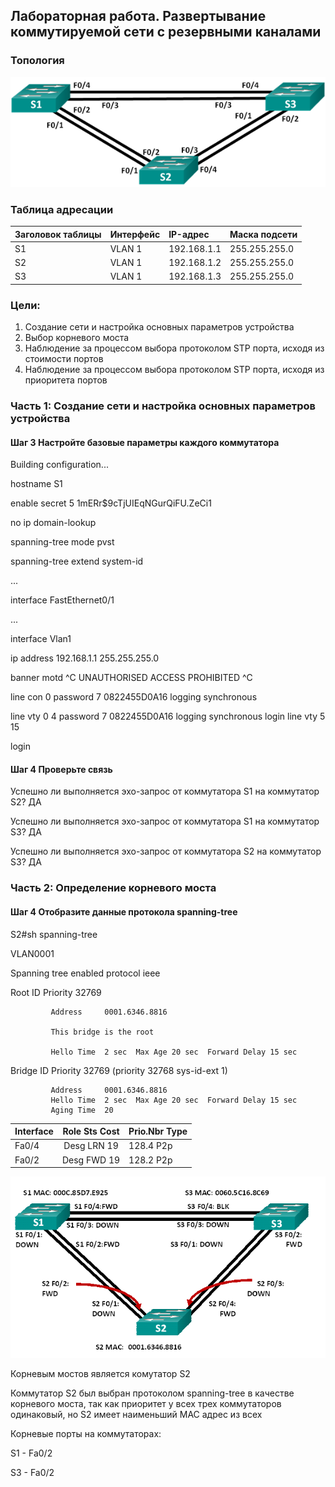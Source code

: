 ## Лабораторная работа. Развертывание коммутируемой сети с резервными каналами

### Топология

![](topology.png)

### Таблица адресации

|Заголовок таблицы	 |Интерфейс |IP-адрес	   |Маска подсети|
|:------------------|:---------|:-----------|:------------|
|S1	                |VLAN 1 	  |192.168.1.1 |255.255.255.0|
|S2	                |VLAN 1 	  |192.168.1.2 |255.255.255.0|
|S3	                |VLAN 1 	  |192.168.1.3 |255.255.255.0|

### Цели:

1. Создание сети и настройка основных параметров устройства
2. Выбор корневого моста
3. Наблюдение за процессом выбора протоколом STP порта, исходя из стоимости портов
4. Наблюдение за процессом выбора протоколом STP порта, исходя из приоритета портов

### Часть 1:	Создание сети и настройка основных параметров устройства

#### Шаг 3 Настройте базовые параметры каждого коммутатора
Building configuration...

hostname S1

enable secret 5 $1$mERr$9cTjUIEqNGurQiFU.ZeCi1

no ip domain-lookup

spanning-tree mode pvst

spanning-tree extend system-id

...

interface FastEthernet0/1

...

interface Vlan1

 ip address 192.168.1.1 255.255.255.0
 
banner motd ^C UNAUTHORISED ACCESS PROHIBITED ^C

line con 0
 password 7 0822455D0A16
 logging synchronous
 
line vty 0 4
 password 7 0822455D0A16
 logging synchronous
 login
line vty 5 15

 login
 
#### Шаг 4 Проверьте связь

Успешно ли выполняется эхо-запрос от коммутатора S1 на коммутатор S2? ДА

Успешно ли выполняется эхо-запрос от коммутатора S1 на коммутатор S3? ДА

Успешно ли выполняется эхо-запрос от коммутатора S2 на коммутатор S3? ДА

### Часть 2:	Определение корневого моста

#### Шаг 4 Отобразите данные протокола spanning-tree

S2#sh spanning-tree 

VLAN0001

  Spanning tree enabled protocol ieee
  
  Root ID    Priority    32769
  
             Address     0001.6346.8816
             
             This bridge is the root
             
             Hello Time  2 sec  Max Age 20 sec  Forward Delay 15 sec

  Bridge ID  Priority    32769  (priority 32768 sys-id-ext 1)
  
             Address     0001.6346.8816
             Hello Time  2 sec  Max Age 20 sec  Forward Delay 15 sec
             Aging Time  20
             
|Interface    |    Role Sts Cost |Prio.Nbr Type |
|:------------|:----------------:|:-------------|
|Fa0/4        |    Desg LRN 19   |  128.4    P2p|
|Fa0/2        |    Desg FWD 19   |  128.2    P2p|

![](portState.png)

Корневым мостов является комутатор S2

Коммутатор S2 был выбран протоколом spanning-tree в качестве корневого моста, так как приоритет у всех трех коммутаторов одинаковый, но S2 имеет наименьший MAC адрес из всех

Корневые порты на коммутаторах:

S1 - Fa0/2

S3 - Fa0/2
  
